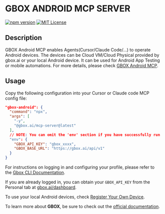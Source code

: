 # GBOX ANDROID MCP SERVER

[![npm version](https://img.shields.io/npm/v/@gbox.ai/mcp-server.svg)](https://www.npmjs.com/package/@gbox.ai/mcp-server)
[![MIT License](https://img.shields.io/badge/license-MIT-blue.svg)](LICENSE)

## Description

GBOX Android MCP enables Agents(Cursor/Claude Code/...) to operate Android devices. The devices can be Cloud VM/Cloud Physical provided by gbox.ai or your local Android device. It can be used for Android App Testing or mobile automations. For more details, please check [GBOX Android MCP](https://docs.gbox.ai/docs-mcp/android-mcp-server).

## Usage

Copy the following configuration into your Cursor or Claude code MCP config file:

```json
"gbox-android": {
  "command": "npx",
  "args": [
    "-y",
    "@gbox.ai/mcp-server@latest"
  ],
  // NOTE: You can omit the 'env' section if you have successfully run 'gbox login' in cli.
  "env": {
    "GBOX_API_KEY": "gbox_xxxx",
    "GBOX_BASE_URL": "https://gbox.ai/api/v1"
  }
}
```

For instructions on logging in and configuring your profile, please refer to the [Gbox CLI Documentation](https://github.com/babelcloud/gbox).

If you are already logged in, you can obtain your `GBOX_API_KEY` from the Personal tab at [gbox.ai/dashboard](https://gbox.ai/dashboard).

To use your local Android devices, check [Register Your Own Device](https://docs.gbox.ai/cli/register-local-device).

To learn more about **GBOX**, be sure to check out the [official documentation](https://docs.gbox.ai).

